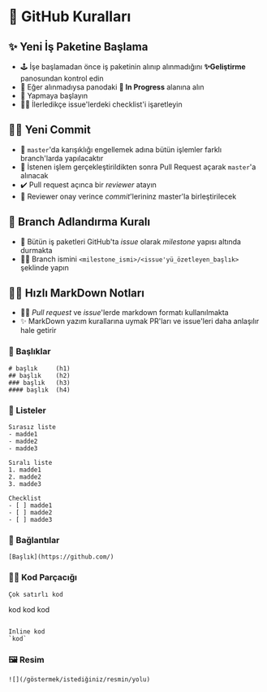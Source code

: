 # 🦋 GitHub Kuralları

## ✨ Yeni İş Paketine Başlama

* 🕹️ İşe başlamadan önce iş paketinin alınıp alınmadığını **✨Geliştirme** panosundan kontrol edin
* 🚚 Eğer alınmadıysa panodaki **🚧 In Progress** alanına alın
* 🎉 Yapmaya başlayın
* 👨‍💻 İlerledikçe issue'lerdeki checklist'i işaretleyin

## 👨‍💻 Yeni Commit

* 🤕 `master`'da karışıklığı engellemek adına bütün işlemler farklı branch'larda yapılacaktır
* 🦋 İstenen işlem gerçekleştirildikten sonra Pull Request açarak `master`'a alınacak
* ✔️ Pull request açınca bir _reviewer_ atayın
* 🔀 Reviewer onay verince _commit_'lerininz master'la birleştirilecek

## 🌱 Branch Adlandırma Kuralı

* 📍 Bütün iş paketleri GitHub'ta _issue_ olarak _milestone_ yapısı altında durmakta
* 👨‍⚖️ Branch ismini `<milestone_ismi>/<issue'yü_özetleyen_başlık>` şeklinde yapın

## 🤸‍♀️ Hızlı MarkDown Notları

* 👮‍♀️ _Pull request_ ve _issue_'lerde markdown formatı kullanılmakta
* ✨ MarkDown yazım kurallarına uymak PR'ları ve issue'leri daha anlaşılır hale getirir

### 🎈 Başlıklar

```markup
# başlık     (h1)
## başlık    (h2)
### başlık   (h3)
#### başlık  (h4)
```

### 📃 Listeler

```markup
Sırasız liste
- madde1
- madde2
- madde3

Sıralı liste
1. madde1
2. madde2
3. madde3

Checklist
- [ ] madde1
- [ ] madde2
- [ ] madde3
```

### 🔗 Bağlantılar

```markup
[Başlık](https://github.com/)
```

### 👨‍💻 Kod Parçacığı

```markup
Çok satırlı kod
```
kod
kod
kod
```

Inline kod
`kod`
```

### 🖼️ Resim

```markup
![](/göstermek/istediğiniz/resmin/yolu)
```

